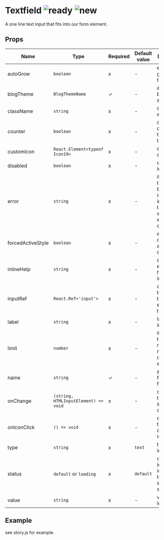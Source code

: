 # Textfield ![ready](status-images/ready.svg) ![new](status-images/new.svg)

A one line text input that fits into our form element.

<!-- STORY -->

## Props

| Name | Type | Required | Default value | Description
|------|------|----------|---------------|------------
| autoGrow | `boolean` | x | - | element will grow with the text
| blogTheme | `BlogThemeName` | ✓ | - | add blogThemed style
| className | `string` | x | - | class for the element
| counter | `boolean` | x | - | display counter by the end of the input
| customIcon | `React.Element<typeof Icon19>` | x | - | display customIcon
| disabled | `boolean` | x | - | disable the input field
| error | `string` | x | - | if provided, this text will be displayed instead of the label, with warning coloring.
| forcedActiveStyle | `boolean` | x | - | element display with active style default
| inlineHelp | `string` | x | - | display extra text as help for the input
| inputRef | `React.Ref<'input'>` | x | - | can be used to access the input element in the DOM
| label | `string` | x | - | label of the input
| limit | `number` | x | - | if lenght of the value reaches this number, display an error text
| name | `string` | ✓ | - | an identifier for the input field
| onChange | `(string, HTMLInputElement) => void` | x | - | called every time the input value changes.
| onIconClick | `() => void` | x | - | called every time the custom icon is clicked.
| type | `string` | x | `text` | type of the input
| status | `default` or `loading` | x | `default` | displays indicator icons on the textfield to show its status
| value | `string` | x | - | value of the input

## Example
see story.js for example.
